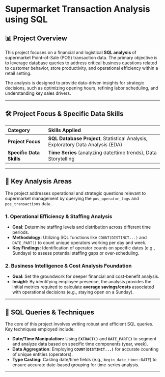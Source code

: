# Supermarket Transaction Analysis using SQL

## 📊 Project Overview
This project focuses on a financial and logistical **SQL analysis** of supermarket Point-of-Sale (POS) transaction data. The primary objective is to leverage database queries to address critical business questions related to customer behavior, store productivity, and operational efficiency within a retail setting.

The analysis is designed to provide data-driven insights for strategic decisions, such as optimizing opening hours, refining labor scheduling, and understanding key sales drivers.

---

## 🛠️ Project Focus & Specific Data Skills

| Category | Skills Applied |
| :--- | :--- |
| **Project Focus** | **SQL Database Project**, Statistical Analysis, Exploratory Data Analysis (EDA) |
| **Specific Data Skills** | **Time Series** (analyzing date/time trends), Data Storytelling |

---

## 🚀 Key Analysis Areas

The project addresses operational and strategic questions relevant to supermarket management by querying the `pos_operator_logs` and `pos_transactions` data.

### 1. Operational Efficiency & Staffing Analysis
* **Goal:** Determine staffing levels and distribution across different time periods.
* **Methodology:** Utilizing SQL functions like `COUNT(DISTINCT...)` and `DATE_PART()` to count unique operators working per day and week.
* **Key Findings:** Identification of operator counts on specific dates (e.g., Sundays) to assess potential staffing gaps or over-scheduling.

### 2. Business Intelligence & Cost Analysis Foundation
* **Goal:** Set the groundwork for deeper financial and cost-benefit analysis.
* **Insight:** By identifying employee presence, the analysis provides the initial metrics required to calculate **average savings/costs** associated with operational decisions (e.g., staying open on a Sunday).

---

## 📝 SQL Queries & Techniques

The core of this project involves writing robust and efficient SQL queries. Key techniques employed include:

* **Date/Time Manipulation:** Using **`EXTRACT()`** and **`DATE_PART()`** to segment and analyze data based on specific time components (year, week).
* **Data Aggregation:** Employing **`COUNT(DISTINCT...)`** for accurate counting of unique entities (operators).
* **Type Casting:** Casting date/time fields (e.g., `begin_date_time::DATE`) to ensure accurate date-based grouping for time-series analysis.

---
